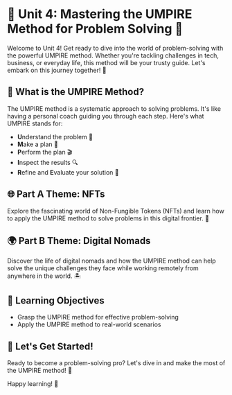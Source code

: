 # 🎯 Unit 4: Mastering the UMPIRE Method for Problem Solving 🚀

Welcome to Unit 4! Get ready to dive into the world of problem-solving with the powerful UMPIRE method. Whether you're tackling challenges in tech, business, or everyday life, this method will be your trusty guide. Let's embark on this journey together! 🌟

## 🧠 What is the UMPIRE Method?
The UMPIRE method is a systematic approach to solving problems. It's like having a personal coach guiding you through each step. Here's what UMPIRE stands for:
- **U**nderstand the problem 🤔
- **M**ake a plan 📝
- **P**erform the plan 🎬
- **I**nspect the results 🔍
- **R**efine and **E**valuate your solution 🔄

## 🌐 Part A Theme: NFTs
Explore the fascinating world of Non-Fungible Tokens (NFTs) and learn how to apply the UMPIRE method to solve problems in this digital frontier. 💎

## 🌍 Part B Theme: Digital Nomads
Discover the life of digital nomads and how the UMPIRE method can help solve the unique challenges they face while working remotely from anywhere in the world. 🏝️

## 🎯 Learning Objectives
- Grasp the UMPIRE method for effective problem-solving
- Apply the UMPIRE method to real-world scenarios

## 🚀 Let's Get Started!
Ready to become a problem-solving pro? Let's dive in and make the most of the UMPIRE method! 💪

Happy learning! 🎉
